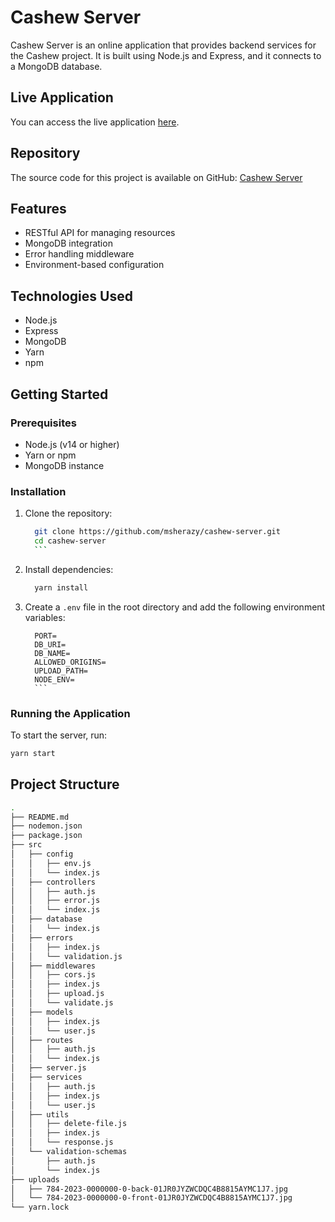 # Cashew Server

Cashew Server is an online application that provides backend services for the Cashew project. It is built using Node.js and Express, and it connects to a MongoDB database.

## Live Application

You can access the live application [here](https://cashew-server-qxocr.ondigitalocean.app/).

## Repository

The source code for this project is available on GitHub: [Cashew Server](https://github.com/msherazy/cashew-server.git)

## Features

- RESTful API for managing resources
- MongoDB integration
- Error handling middleware
- Environment-based configuration

## Technologies Used

- Node.js
- Express
- MongoDB
- Yarn
- npm

## Getting Started

### Prerequisites

- Node.js (v14 or higher)
- Yarn or npm
- MongoDB instance

### Installation

1. Clone the repository:
	  ```bash
		git clone https://github.com/msherazy/cashew-server.git
		cd cashew-server
		```

2. Install dependencies:
	  ```bash
		yarn install

3. Create a `.env` file in the root directory and add the following environment variables:
	  ```dotenv
		PORT=
		DB_URI=
		DB_NAME=
		ALLOWED_ORIGINS=
		UPLOAD_PATH=
		NODE_ENV=
		```

### Running the Application

To start the server, run:
```bash
yarn start
   ```
## Project Structure

```sh
.
├── README.md
├── nodemon.json
├── package.json
├── src
│   ├── config
│   │   ├── env.js
│   │   └── index.js
│   ├── controllers
│   │   ├── auth.js
│   │   ├── error.js
│   │   └── index.js
│   ├── database
│   │   └── index.js
│   ├── errors
│   │   ├── index.js
│   │   └── validation.js
│   ├── middlewares
│   │   ├── cors.js
│   │   ├── index.js
│   │   ├── upload.js
│   │   └── validate.js
│   ├── models
│   │   ├── index.js
│   │   └── user.js
│   ├── routes
│   │   ├── auth.js
│   │   └── index.js
│   ├── server.js
│   ├── services
│   │   ├── auth.js
│   │   ├── index.js
│   │   └── user.js
│   ├── utils
│   │   ├── delete-file.js
│   │   ├── index.js
│   │   └── response.js
│   └── validation-schemas
│       ├── auth.js
│       └── index.js
├── uploads
│   ├── 784-2023-0000000-0-back-01JR0JYZWCDQC4B8815AYMC1J7.jpg
│   └── 784-2023-0000000-0-front-01JR0JYZWCDQC4B8815AYMC1J7.jpg
└── yarn.lock

